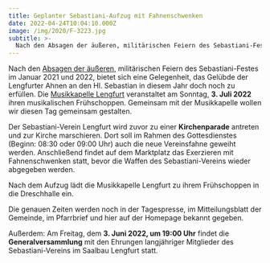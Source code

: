 ```yaml
---
title: Geplanter Sebastiani-Aufzug mit Fahnenschwenken
date: 2022-04-24T10:04:10.000Z
image: /img/2020/F-3223.jpg
subtitle: >-
  Nach den Absagen der äußeren, militärischen Feiern des Sebastiani-Festes 2021 und 2022, bietet sich eine Gelegenheit das Gelübde in diesem Jahr doch noch zu erfüllen...
---
```


Nach den [Absagen der äußeren](/neuigkeiten/sebastiani-2022-ankündigung-3/), militärischen Feiern des Sebastiani-Festes im Januar 2021 und 2022, bietet sich eine Gelegenheit, das Gelübde der Lengfurter Ahnen an den Hl. Sebastian in diesem Jahr doch noch zu erfüllen. 
Die [Musikkapelle Lengfurt](https://www.musikale.de/) veranstaltet am Sonntag, **3. Juli 2022** ihren musikalischen Frühschoppen. Gemeinsam mit der Musikkapelle wollen wir diesen Tag gemeinsam gestalten.
 
Der Sebastiani-Verein Lengfurt wird zuvor zu einer **Kirchenparade** antreten und zur Kirche marschieren. Dort soll im Rahmen des Gottesdienstes (Beginn: 08:30 oder 09:00 Uhr) auch die neue Vereinsfahne geweiht werden. Anschließend findet auf dem Marktplatz das Exerzieren mit Fahnenschwenken statt, bevor die Waffen des Sebastiani-Vereins wieder abgegeben werden. 
 
Nach dem Aufzug lädt die Musikkapelle Lengfurt zu ihrem Frühschoppen in die Dreschhalle ein. 

Die genauen Zeiten werden noch in der Tagespresse, im Mitteilungsblatt der Gemeinde, im Pfarrbrief und hier auf der Homepage bekannt gegeben.
 
Außerdem: Am Freitag, dem **3. Juni 2022, um 19:00 Uhr** findet die **Generalversammlung** mit den Ehrungen langjähriger Mitglieder des Sebastiani-Vereins im Saalbau Lengfurt statt. 